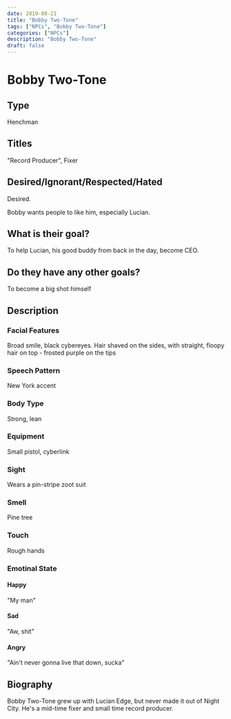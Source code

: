 ```yaml
---
date: 2019-08-21
title: "Bobby Two-Tone"
tags: ["NPCs", "Bobby Two-Tone"]
categories: ["NPCs"]
description: "Bobby Two-Tone"
draft: false
---
```


# Bobby Two-Tone

## Type

Henchman

## Titles

"Record Producer", Fixer

## Desired/Ignorant/Respected/Hated

Desired.

Bobby wants people to like him, especially Lucian.

## What is their goal?

To help Lucian, his good buddy from back in the day, become CEO.

## Do they have any other goals?

To become a big shot himself

## Description

### Facial Features

Broad smile, black cybereyes. Hair shaved on the sides,
with straight, floopy hair on top - frosted purple on the tips

### Speech Pattern

New York accent

### Body Type

Strong, lean

### Equipment

Small pistol, cyberlink

### Sight

Wears a pin-stripe zoot suit

### Smell

Pine tree

### Touch

Rough hands

### Emotinal State

#### Happy

"My man"

#### Sad

"Aw, shit"

#### Angry

"Ain't never gonna live that down, sucka"

## Biography

Bobby Two-Tone grew up with Lucian Edge, but never made it out of
Night City. He's a mid-time fixer and small time record producer.
